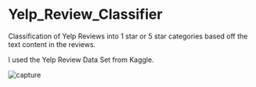 # Yelp_Review_Classifier
Classification of Yelp Reviews into 1 star or 5 star categories based off the text content in the reviews.

I used the Yelp Review Data Set from Kaggle.

![capture](https://user-images.githubusercontent.com/12499006/31044128-11934e50-a5e7-11e7-8981-136047f43df9.PNG)

